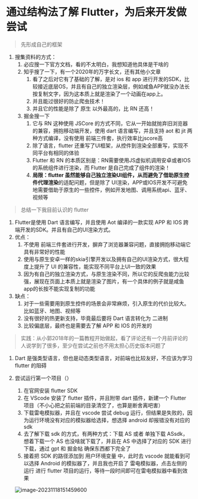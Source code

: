 # 通过结构法了解 Flutter，为后来开发做尝试
> 先形成自己的框架

1. 搜集资料的方式：
   1. 必应搜一下官方文档，看的不太明白，我想知道他具体是干啥的
   2. 知乎搜了一下，有一个2020年的万字长文，还有其他小文章
      1. 看了之后对它有了基础的了解，是对 ios 和 app 进行开发的SDK，比较接近底层OS，并且有自己的独立渲染层，例如咸鱼APP就没办法长按复制文字，因为这本质上就是渲染了一个动画在app上。
      2. 并且能过很好的防止爬虫技术！
      3. 并且它的性能是除了 原生 以外最高的，比 RN 还高！
   3. 掘金搜一下
      1. 它与 RN 这种使用 JSCore 的方式不同，它从一开始就抛弃旧浏览器的兼容，拥抱移动端开发，使用 dart 语言编写，并且支持 aot 和 jit 两种方式编译，没有使用 前端三件套，执行效率比jscore高
      2. 除了语言，flutter 还重写了UI框架，从控件到渲染全部重写，实现不同平台有相同的体验
      3. Flutter 和 RN 的本质区别是：RN需要使用JS虚拟机调用安卓或者IOS的系统组件进行渲染，而 Flutter 是自己完成了组件的渲染！
      4. **局限：**flutter 虽然能够自己独立渲染UI组件，从而避免了借助**原生控件代理渲染**的适配问题，但是除了 UI渲染，APP或IOS开发不可避免地需要借助于原生的一些控件，例如开发地图、调用系统api、蓝牙、视频等

> 总结一下我目前认识的 flutter

1. Flutter是使用 Dart 语言编写，并且使用 Aot 编译的一款实现 APP 和 IOS 跨端开发的SDK。并且有自己的UI渲染方式。
2. 优点：
   1. 不使用 前端三件套进行开发，摒弃了浏览器兼容问题，直接拥抱移动端它具有非常好的性能
   2. 使用与原生安卓一样的skia引擎开发以及拥有自己的UI渲染方式，很大程度上提升了 UI 的兼容性，能实现不同平台上UI一致的效果
   3. 因为有自己的独立渲染方式，与原生渲染不同，所以它的反爬虫能力比较强，展现在页面上本质上就是渲染了图片，有一个具体的例子就是咸鱼app的长按不能实现复制的功能
3. 缺点：
   1. 对于一些需要用到原生控件的场景会非常麻烦，引入原生的代价比较大。比如蓝牙、地图、视频等
   2. 没有很好的热更新支持，毕竟最后要将 Dart 语言转化为 二进制
   3. 比较偏底层，最终也是需要去了解 APP 和 IOS 的开发的

> 实践：从小郭2018年的一篇教程开始做起，看了评论还有一个月前评论的人说学到了很多，至少在尝试之前也不用太担心历史版本问题了

1. Dart 是强类型语言，但也是动态类型语言，对前端也比较友好，不应该为学习 flutter 的阻碍
2. 尝试运行第一个项目（）
   1. 在官网安装 flutter SDK
   2. 在 VScode 安装了 flutter 插件，并且附带 dart 插件，新建一个 Flutter 项目（不小心把之前前端的目录清空了，也算是断舍离吧害）
   3. 下载雷电模拟器，并且在 vscode 尝试 debug 运行，但结果是失败的，因为运行环境没有对应的模拟器给选择，想选择 android 却报错没有对应的 sdk
   4. 去了解下载 sdk 的方式，有两种方式：下载 AS 或者 单独下载 ASsdk，想着下载一个 AS 也没啥就下载了，并且在 AS 中选择了对应的 SDK 进行下载，通过 gpt 和 掘金帖 确保东西都下完全了
   5. 接着把 SDK 的路径添加到 用户环境变量 中，此时去 vscode 就能看到可以选择 Android 的模拟器了，并且我也开启了 雷电模拟器，点击左侧的 运行 进行 flutter 项目的运行，等待一段时间即可在雷电模拟器中看到效果
   
   ![image-20231118151459600](http://8.134.197.161:3000/api/images/blog/image-1710049158461.png)